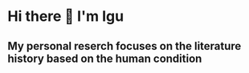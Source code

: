 # Hi there 👋 I'm Igu
## My personal reserch focuses on the literature history based on the human condition
<!--

## My personal reserch focuses on the literature history based on the human condition
**IguBellart/IguBellart** is a ✨ _special_ ✨ repository because its `README.md` (this file) appears on your GitHub profile.

Here are some ideas to get you started:

- 🔭 I’m currently working on ... 
- 🌱 I’m currently learning ... modern literature because my TFG
- 👯 I’m looking to collaborate on ... 
- 🤔 I’m looking for help with ... 
- 💬 Ask me about ... 
- 📫 How to reach me: ... anna.bellart01@estudiant.upf.edu
- 😄 Pronouns: ...
- ⚡ Fun fact: ...
-->
